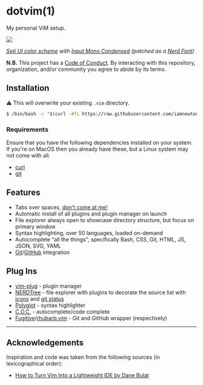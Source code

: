 # dotvim(1)

My personal ViM setup.

![](https://iamnewton.github.io/cdn/images/dotvim-screenshot.03.png)

_[Seti UI color scheme](https://github.com/jesseweed/seti-ui) with [Input Mono Condensed](https://input.djr.com) (patched as a [Nerd Font](https://www.nerdfonts.com))_

**N.B.** This project has a [Code of Conduct](./.github/CODE_OF_CONDUCT.md). By interacting with this repository, organization, and/or community you agree to abide by its terms.

## Installation

:warning: This will overwrite your existing `.vim` directory.

```bash
$ /bin/bash -c "$(curl -#fL https://raw.githubusercontent.com/iamnewton/dotvim/main/bin/install.sh)"
```

### Requirements

Ensure that you have the following dependencies installed on your system.  If you're on MacOS then you already have these, but a Linux system may not come with all.

* [curl](http://curl.haxx.se)
* [git](http://git-scm.com)

## Features

* Tabs over spaces, [don't come at me!](https://lea.verou.me/2012/01/why-tabs-are-clearly-superior/)
* Automatic install of all plugins and plugin manager on launch
* File explorer always open to showcase directory structure, but focus on primary window
* Syntax highlighting, over 50 languages, loaded on-demand
* Autocomplete "all the things", specifically Bash, CSS, Git, HTML, JS, JSON, SVG, YAML
* [Git](https://git-scm.com)/[GitHub](https://github.com) integration

## Plug Ins

* [vim-plug](https://github.com/junegunn/vim-plug) - plugin manager
* [NERDTree](https://github.com/preservim/nerdtree) - file explorer with plugins to decorate the source list with [icons](https://github.com/ryanoasis/vim-devicons) and [git status](https://github.com/Xuyuanp/nerdtree-git-plugin)
* [Polyglot](https://github.com/sheerun/vim-polyglot) - syntax highlighter
* [C.O.C.](https://github.com/neoclide/coc.nvim) - autocomplete/code complete
* [Fugitive](https://github.com/tpope/vim-fugitive)/[rhubarb.vim](https://github.com/tpope/vim-rhubarb) - Git and GitHub wrapper (respectively)

* * *

## Acknowledgements

Inspiration and code was taken from the following sources (in lexicographical order):

* [How to Turn Vim Into a Lightweight IDE by Dane Bulat](https://dane-bulat.medium.com/how-to-turn-vim-into-a-lightweight-ide-6185e0f47b79)
